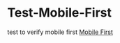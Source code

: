 # Test-Mobile-First
test to verify mobile first
<a href="https://github.com/GeffersonCosta/Test-Mobile-First/blob/main/TecBlog%20-%20test1/index.html" target="_blank">Mobile First</a><br>
